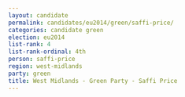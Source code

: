 ```yaml
---
layout: candidate
permalink: candidates/eu2014/green/saffi-price/
categories: candidate green
election: eu2014
list-rank: 4
list-rank-ordinal: 4th
person: saffi-price
region: west-midlands
party: green
title: West Midlands - Green Party - Saffi Price
---
```

